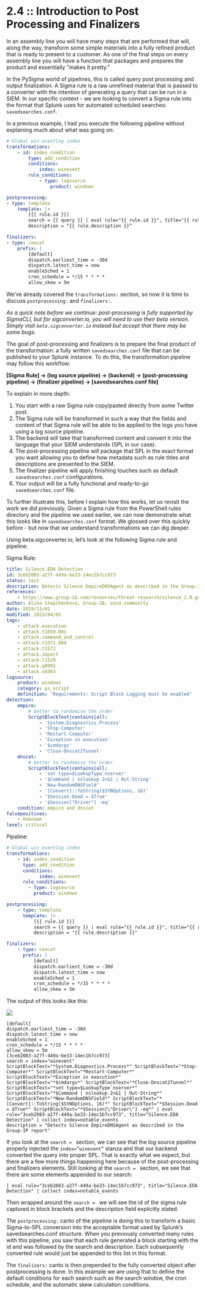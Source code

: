 # 2.4 :: Introduction to Post Processing and Finalizers

In an assembly line you will have many steps that are performed that will, along the way, transform some simple materials into a fully refined product that is ready to present to a customer. As one of the final steps on every assembly line you will have a function that packages and prepares the product and essentially "makes it pretty.”

In the PySigma world of pipelines, this is called query post processing and output finalization. A Sigma rule is a raw unrefined material that is passed to a converter with the intention of generating a query that can be run in a SIEM. In our specific context - we are looking to convert a Sigma rule into the format that Splunk uses for automated scheduled searches: `savedsearches.conf`.

In a previous example, I had you execute the following pipeline without explaining much about what was going on:

```yaml
# Global win eventlog index
transformations:
    - id: index_condition
        type: add_condition
        conditions:
            index: winevent
        rule_conditions:
            - type: logsource
                product: windows

postprocessing:
- type: template
    template: |+
        [{{ rule.id }}]
        search = {{ query }} | eval rule="{{ rule.id }}", title="{{ rule.title }}" | collect index=notable_events
        description = “{{ rule.description }}”

finalizers:
- type: concat
    prefix: |
        [default]
        dispatch.earliest_time = -30d
        dispatch.latest_time = now
        enableSched = 1
        cron_schedule = */15 * * * *
        allow_skew = 5m
```

We’ve already covered the `transformations:` section, so now it is time to discuss `postprocessing:` and `finalizers:`.

*As a quick note before we continue: post-processing is fully supported by SigmaCLI, but for sigconverter.io, you will need to use their beta version. Simply visit `beta.sigconverter.io` instead but accept that there may be some bugs.*

The goal of post-processing and finalizers is to prepare the final product of the transformation: a fully written `savedsearches.conf` file that can be published to your Splunk instance. To do this, the transformation pipeline may follow this workflow:

**[Sigma Rule] → (log source pipeline) → (backend) → (post-processing pipeline) → (finalizer pipeline) → [savedsearches.conf file]**

To explain in more depth:

1. You start with a raw Sigma rule copy/pasted directly from some Twitter post.
2. The Sigma rule will be transformed in such a way that the fields and content of that Sigma rule will be able to be applied to the logs you have using a log source pipeline.
3. The backend will take that transformed content and convert it into the language that your SIEM understands (SPL in our case).
4. The post-processing pipeline will package that SPL in the exact format you want allowing you to define how metadata such as rule titles and descriptions are presented to the SIEM.
5. The finalizer pipeline will apply finishing touches such as default `savedsearches.conf` configurations.
6. Your output will be a fully functional and ready-to-go `savedsearches.conf` file.

To further illustrate this, before I explain how this works, let us revisit the work we did previously. Given a Sigma rule from the PowerShell rules directory and the pipeline we used earlier, we can now demonstrate what this looks like in `savedsearches.conf` format. We glossed over this quickly before - but now that we understand transformations we can dig deeper.

Using beta.sigconverter.io, let’s look at the following Sigma rule and pipeline:

Sigma Rule:

```yaml
title: Silence.EDA Detection
id: 3ceb2083-a27f-449a-be33-14ec1b7cc973
status: test
description: Detects Silence EmpireDNSAgent as described in the Group-IP report
references:
    - https://www.group-ib.com/resources/threat-research/silence_2.0.going_global.pdf
author: Alina Stepchenkova, Group-IB, oscd.community
date: 2019/11/01
modified: 2023/04/03
tags:
    - attack.execution
    - attack.t1059.001
    - attack.command_and_control
    - attack.t1071.004
    - attack.t1572
    - attack.impact
    - attack.t1529
    - attack.g0091
    - attack.s0363
logsource:
    product: windows
    category: ps_script
    definition: 'Requirements: Script Block Logging must be enabled'
detection:
    empire:
        # better to randomise the order
        ScriptBlockText|contains|all:
            - 'System.Diagnostics.Process'
            - 'Stop-Computer'
            - 'Restart-Computer'
            - 'Exception in execution'
            - '$cmdargs'
            - 'Close-Dnscat2Tunnel'
    dnscat:
        # better to randomise the order
        ScriptBlockText|contains|all:
            - 'set type=$LookupType`nserver'
            - '$Command | nslookup 2>&1 | Out-String'
            - 'New-RandomDNSField'
            - '[Convert]::ToString($SYNOptions, 16)'
            - '$Session.Dead = $True'
            - '$Session["Driver"] -eq'
    condition: empire and dnscat
falsepositives:
    - Unknown
level: critical
```

Pipeline:

```yaml
# Global win eventlog index
transformations:
    - id: index_condition
      type: add_condition
      conditions:
            index: winevent
      rule_conditions:
        - type: logsource
          product: windows

postprocessing:
    - type: template
      template: |+
          [{{ rule.id }}]
          search = {{ query }} | eval rule="{{ rule.id }}", title="{{ rule.title }}" | collect index=notable_events
          description = "{{ rule.description }}"

finalizers:
    - type: concat
      prefix: |
          [default]
          dispatch.earliest_time = -30d
          dispatch.latest_time = now
          enableSched = 1
          cron_schedule = */15 * * * *
          allow_skew = 5m
```

The output of this looks like this:

![](https://github.com/The-Taggart-Institute/de-with-sigma/blob/main/Images/finalizer%2Bpostprocessing.png)

```
[default]
dispatch.earliest_time = -30d
dispatch.latest_time = now
enableSched = 1
cron_schedule = */15 * * * *
allow_skew = 5m
[3ceb2083-a27f-449a-be33-14ec1b7cc973]
search = index="winevent" ScriptBlockText="*System.Diagnostics.Process*" ScriptBlockText="*Stop-Computer*" ScriptBlockText="*Restart-Computer*" ScriptBlockText="*Exception in execution*" ScriptBlockText="*$cmdargs*" ScriptBlockText="*Close-Dnscat2Tunnel*" ScriptBlockText="*set type=$LookupType`nserver*" ScriptBlockText="*$Command | nslookup 2>&1 | Out-String*" ScriptBlockText="*New-RandomDNSField*" ScriptBlockText="*[Convert]::ToString($SYNOptions, 16)*" ScriptBlockText="*$Session.Dead = $True*" ScriptBlockText="*$Session[\"Driver\"] -eq*" | eval rule="3ceb2083-a27f-449a-be33-14ec1b7cc973", title="Silence.EDA Detection" | collect index=notable_events
description = "Detects Silence EmpireDNSAgent as described in the Group-IP report"
```

If you look at the `search = ` section, we can see that the log source pipeline properly injected the `index=”winevent”` stanza and that our backend converted the query into proper SPL. That is exactly what we expect, but there are a few more things happening here because of the post-processing and finalizers elements. Still looking at the `search = ` section, we see that there are some elements appended to our search:

`| eval rule="3ceb2083-a27f-449a-be33-14ec1b7cc973", title="Silence.EDA Detection" | collect index=notable_events`

Then wrapped around the `search = ` we will see the id of the sigma rule captured in block brackets and the description field explicitly stated.

The `postprocessing:` canto of the pipeline is doing this to transform a basic Sigma-to-SPL conversion into the acceptable format used by Splunk’s savedsearches.conf structure. When you previously converted many rules with this pipeline, you saw that each rule generated a block starting with the id and was followed by the search and description. Each subsequently converted rule would just be appended to this list in this format.

The `finalizers:` canto is then prepended to the fully converted object after postprocessing is done. In this example we are using that to define the default conditions for each search such as the search window, the cron schedule, and the automatic skew calculation conditions.

